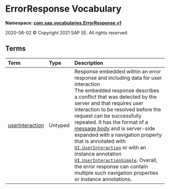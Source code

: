 # ErrorResponse Vocabulary
**Namespace: [com.sap.vocabularies.ErrorResponse.v1](ErrorResponse.xml)**

2020-06-02 © Copyright 2021 SAP SE. All rights reserved


## Terms

Term|Type|Description
:---|:---|:----------
[userInteraction](ErrorResponse.xml#L36)|Untyped|<a name="userInteraction"></a>Response embedded within an error response and including data for user interaction<br>The embedded response describes a conflict that was detected by the server and that requires user interaction to be resolved before the request can be successfully repeated. It has the format of a [message body](https://docs.oasis-open.org/odata/odata-json-format/v4.01/odata-json-format-v4.01.html#sec_MessageBody) and is server-side expanded with a navigation property that is annotated with [`UI.UserInteraction`](UI.md#UserInteraction) or with an instance annotation [`UI.UserInteractionSimple`](UI.md#UserInteractionSimple). Overall, the error response can contain multiple such navigation properties or instance annotations.
